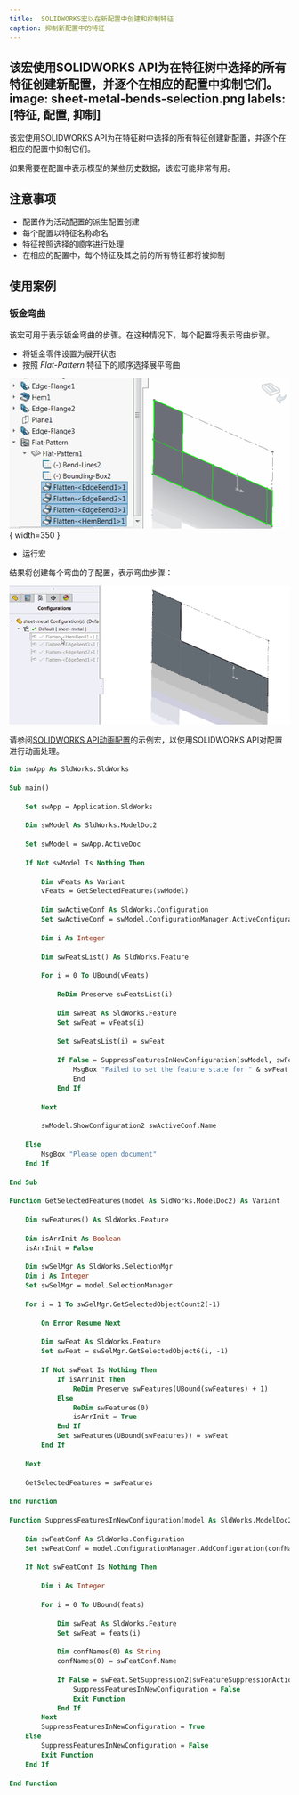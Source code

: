 ```yaml
---
title:  SOLIDWORKS宏以在新配置中创建和抑制特征
caption: 抑制新配置中的特征
---
```

 该宏使用SOLIDWORKS API为在特征树中选择的所有特征创建新配置，并逐个在相应的配置中抑制它们。
image: sheet-metal-bends-selection.png
labels: [特征, 配置, 抑制]
---

该宏使用SOLIDWORKS API为在特征树中选择的所有特征创建新配置，并逐个在相应的配置中抑制它们。

如果需要在配置中表示模型的某些历史数据，该宏可能非常有用。

## 注意事项

* 配置作为活动配置的派生配置创建
* 每个配置以特征名称命名
* 特征按照选择的顺序进行处理
* 在相应的配置中，每个特征及其之前的所有特征都将被抑制

## 使用案例

### 钣金弯曲

该宏可用于表示钣金弯曲的步骤。在这种情况下，每个配置将表示弯曲步骤。

* 将钣金零件设置为展开状态
* 按照 *Flat-Pattern* 特征下的顺序选择展平弯曲

![钣金展平弯曲](sheet-metal-bends-selection.png){ width=350 }

* 运行宏

结果将创建每个弯曲的子配置，表示弯曲步骤：

![配置中的钣金弯曲步骤](sheet-metal-bending.gif)

请参阅[SOLIDWORKS API动画配置](/docs/codestack/solidworks-api/motion-study/animate-configurations/)的示例宏，以使用SOLIDWORKS API对配置进行动画处理。

~~~ vb
Dim swApp As SldWorks.SldWorks

Sub main()

    Set swApp = Application.SldWorks
    
    Dim swModel As SldWorks.ModelDoc2
    
    Set swModel = swApp.ActiveDoc
    
    If Not swModel Is Nothing Then
        
        Dim vFeats As Variant
        vFeats = GetSelectedFeatures(swModel)
        
        Dim swActiveConf As SldWorks.Configuration
        Set swActiveConf = swModel.ConfigurationManager.ActiveConfiguration
        
        Dim i As Integer
        
        Dim swFeatsList() As SldWorks.Feature
        
        For i = 0 To UBound(vFeats)
            
            ReDim Preserve swFeatsList(i)
            
            Dim swFeat As SldWorks.Feature
            Set swFeat = vFeats(i)
            
            Set swFeatsList(i) = swFeat
            
            If False = SuppressFeaturesInNewConfiguration(swModel, swFeatsList, swFeat.Name, swActiveConf.Name) Then
                MsgBox "Failed to set the feature state for " & swFeat.Name
                End
            End If
            
        Next
        
        swModel.ShowConfiguration2 swActiveConf.Name

    Else
        MsgBox "Please open document"
    End If
    
End Sub

Function GetSelectedFeatures(model As SldWorks.ModelDoc2) As Variant
    
    Dim swFeatures() As SldWorks.Feature
    
    Dim isArrInit As Boolean
    isArrInit = False
    
    Dim swSelMgr As SldWorks.SelectionMgr
    Dim i As Integer
    Set swSelMgr = model.SelectionManager
            
    For i = 1 To swSelMgr.GetSelectedObjectCount2(-1)
            
        On Error Resume Next
        
        Dim swFeat As SldWorks.Feature
        Set swFeat = swSelMgr.GetSelectedObject6(i, -1)
            
        If Not swFeat Is Nothing Then
            If isArrInit Then
                ReDim Preserve swFeatures(UBound(swFeatures) + 1)
            Else
                ReDim swFeatures(0)
                isArrInit = True
            End If
            Set swFeatures(UBound(swFeatures)) = swFeat
        End If
        
    Next
    
    GetSelectedFeatures = swFeatures
    
End Function

Function SuppressFeaturesInNewConfiguration(model As SldWorks.ModelDoc2, feats As Variant, confName As String, parentConfName As String) As Boolean
    
    Dim swFeatConf As SldWorks.Configuration
    Set swFeatConf = model.ConfigurationManager.AddConfiguration(confName, "", "", swConfigurationOptions2_e.swConfigOption_LinkToParent + swConfigurationOptions2_e.swConfigOption_DontActivate + swConfigurationOptions2_e.swConfigOption_InheritProperties, parentConfName, "")
    
    If Not swFeatConf Is Nothing Then
        
        Dim i As Integer
        
        For i = 0 To UBound(feats)
            
            Dim swFeat As SldWorks.Feature
            Set swFeat = feats(i)
            
            Dim confNames(0) As String
            confNames(0) = swFeatConf.Name
            
            If False = swFeat.SetSuppression2(swFeatureSuppressionAction_e.swSuppressFeature, swInConfigurationOpts_e.swSpecifyConfiguration, confNames) Then
                SuppressFeaturesInNewConfiguration = False
                Exit Function
            End If
        Next
        SuppressFeaturesInNewConfiguration = True
    Else
        SuppressFeaturesInNewConfiguration = False
        Exit Function
    End If
    
End Function
~~~